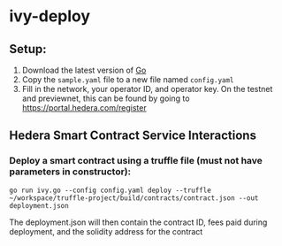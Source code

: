 # ivy-deploy

## Setup:
1. Download the latest version of [Go](https://go.dev/)
2. Copy the `sample.yaml` file to a new file named `config.yaml`
3. Fill in the network, your operator ID, and operator key. On the testnet and previewnet, this can be found by going to https://portal.hedera.com/register

## Hedera Smart Contract Service Interactions
### Deploy a smart contract using a truffle file (must not have parameters in constructor):
```
go run ivy.go --config config.yaml deploy --truffle ~/workspace/truffle-project/build/contracts/contract.json --out deployment.json
```
The deployment.json will then contain the contract ID, fees paid during deployment, and the solidity address for the contract


